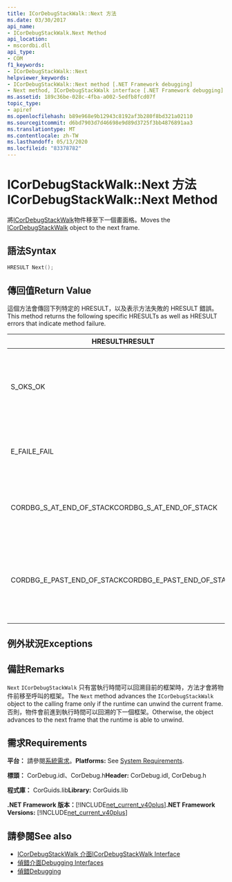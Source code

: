 ```yaml
---
title: ICorDebugStackWalk::Next 方法
ms.date: 03/30/2017
api_name:
- ICorDebugStackWalk.Next Method
api_location:
- mscordbi.dll
api_type:
- COM
f1_keywords:
- ICorDebugStackWalk::Next
helpviewer_keywords:
- ICorDebugStackWalk::Next method [.NET Framework debugging]
- Next method, ICorDebugStackWalk interface [.NET Framework debugging]
ms.assetid: 189c36be-028c-4fba-a002-5edfb8fcd07f
topic_type:
- apiref
ms.openlocfilehash: b89e968e9b12943c8192af3b280f8bd321a02110
ms.sourcegitcommit: d6bd7903d7d46698e9d89d3725f3bb4876891aa3
ms.translationtype: MT
ms.contentlocale: zh-TW
ms.lasthandoff: 05/13/2020
ms.locfileid: "83378782"
---
```

# <a name="icordebugstackwalknext-method"></a><span data-ttu-id="edcbb-102">ICorDebugStackWalk::Next 方法</span><span class="sxs-lookup"><span data-stu-id="edcbb-102">ICorDebugStackWalk::Next Method</span></span>
<span data-ttu-id="edcbb-103">將[ICorDebugStackWalk](icordebugstackwalk-interface.md)物件移至下一個畫面格。</span><span class="sxs-lookup"><span data-stu-id="edcbb-103">Moves the [ICorDebugStackWalk](icordebugstackwalk-interface.md) object to the next frame.</span></span>  
  
## <a name="syntax"></a><span data-ttu-id="edcbb-104">語法</span><span class="sxs-lookup"><span data-stu-id="edcbb-104">Syntax</span></span>  
  
```cpp  
HRESULT Next();  
```  
  
## <a name="return-value"></a><span data-ttu-id="edcbb-105">傳回值</span><span class="sxs-lookup"><span data-stu-id="edcbb-105">Return Value</span></span>  
 <span data-ttu-id="edcbb-106">這個方法會傳回下列特定的 HRESULT，以及表示方法失敗的 HRESULT 錯誤。</span><span class="sxs-lookup"><span data-stu-id="edcbb-106">This method returns the following specific HRESULTs as well as HRESULT errors that indicate method failure.</span></span>  
  
|<span data-ttu-id="edcbb-107">HRESULT</span><span class="sxs-lookup"><span data-stu-id="edcbb-107">HRESULT</span></span>|<span data-ttu-id="edcbb-108">描述</span><span class="sxs-lookup"><span data-stu-id="edcbb-108">Description</span></span>|  
|-------------|-----------------|  
|<span data-ttu-id="edcbb-109">S_OK</span><span class="sxs-lookup"><span data-stu-id="edcbb-109">S_OK</span></span>|<span data-ttu-id="edcbb-110">執行時間已成功地向下一個畫面格展開（請參閱備註）。</span><span class="sxs-lookup"><span data-stu-id="edcbb-110">The runtime successfully unwound to the next frame (see Remarks).</span></span>|  
|<span data-ttu-id="edcbb-111">E_FAIL</span><span class="sxs-lookup"><span data-stu-id="edcbb-111">E_FAIL</span></span>|<span data-ttu-id="edcbb-112">`ICorDebugStackWalk`無法將物件前移。</span><span class="sxs-lookup"><span data-stu-id="edcbb-112">The `ICorDebugStackWalk` object could not be advanced.</span></span>|  
|<span data-ttu-id="edcbb-113">CORDBG_S_AT_END_OF_STACK</span><span class="sxs-lookup"><span data-stu-id="edcbb-113">CORDBG_S_AT_END_OF_STACK</span></span>|<span data-ttu-id="edcbb-114">因為這個回溯的結果，所以已達到堆疊的結尾。</span><span class="sxs-lookup"><span data-stu-id="edcbb-114">The end of the stack was reached as a result of this unwind.</span></span>|  
|<span data-ttu-id="edcbb-115">CORDBG_E_PAST_END_OF_STACK</span><span class="sxs-lookup"><span data-stu-id="edcbb-115">CORDBG_E_PAST_END_OF_STACK</span></span>|<span data-ttu-id="edcbb-116">框架指標已在堆疊的結尾;因此，不能存取任何其他框架。</span><span class="sxs-lookup"><span data-stu-id="edcbb-116">The frame pointer is already at the end of the stack; therefore, no additional frames can be accessed.</span></span>|  
  
## <a name="exceptions"></a><span data-ttu-id="edcbb-117">例外狀況</span><span class="sxs-lookup"><span data-stu-id="edcbb-117">Exceptions</span></span>  
  
## <a name="remarks"></a><span data-ttu-id="edcbb-118">備註</span><span class="sxs-lookup"><span data-stu-id="edcbb-118">Remarks</span></span>  
 <span data-ttu-id="edcbb-119">`Next` `ICorDebugStackWalk` 只有當執行時間可以回溯目前的框架時，方法才會將物件前移至呼叫的框架。</span><span class="sxs-lookup"><span data-stu-id="edcbb-119">The `Next` method advances the `ICorDebugStackWalk` object to the calling frame only if the runtime can unwind the current frame.</span></span> <span data-ttu-id="edcbb-120">否則，物件會前進到執行時間可以回溯的下一個框架。</span><span class="sxs-lookup"><span data-stu-id="edcbb-120">Otherwise, the object advances to the next frame that the runtime is able to unwind.</span></span>  
  
## <a name="requirements"></a><span data-ttu-id="edcbb-121">需求</span><span class="sxs-lookup"><span data-stu-id="edcbb-121">Requirements</span></span>  
 <span data-ttu-id="edcbb-122">**平台：** 請參閱[系統需求](../../get-started/system-requirements.md)。</span><span class="sxs-lookup"><span data-stu-id="edcbb-122">**Platforms:** See [System Requirements](../../get-started/system-requirements.md).</span></span>  
  
 <span data-ttu-id="edcbb-123">**標頭：** CorDebug.idl、CorDebug.h</span><span class="sxs-lookup"><span data-stu-id="edcbb-123">**Header:** CorDebug.idl, CorDebug.h</span></span>  
  
 <span data-ttu-id="edcbb-124">**程式庫：** CorGuids.lib</span><span class="sxs-lookup"><span data-stu-id="edcbb-124">**Library:** CorGuids.lib</span></span>  
  
 <span data-ttu-id="edcbb-125">**.NET Framework 版本：**[!INCLUDE[net_current_v40plus](../../../../includes/net-current-v40plus-md.md)]</span><span class="sxs-lookup"><span data-stu-id="edcbb-125">**.NET Framework Versions:** [!INCLUDE[net_current_v40plus](../../../../includes/net-current-v40plus-md.md)]</span></span>  
  
## <a name="see-also"></a><span data-ttu-id="edcbb-126">請參閱</span><span class="sxs-lookup"><span data-stu-id="edcbb-126">See also</span></span>

- [<span data-ttu-id="edcbb-127">ICorDebugStackWalk 介面</span><span class="sxs-lookup"><span data-stu-id="edcbb-127">ICorDebugStackWalk Interface</span></span>](icordebugstackwalk-interface.md)
- [<span data-ttu-id="edcbb-128">偵錯介面</span><span class="sxs-lookup"><span data-stu-id="edcbb-128">Debugging Interfaces</span></span>](debugging-interfaces.md)
- [<span data-ttu-id="edcbb-129">偵錯</span><span class="sxs-lookup"><span data-stu-id="edcbb-129">Debugging</span></span>](index.md)
